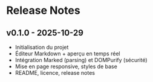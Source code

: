 # Release Notes

## v0.1.0 - 2025-10-29

- Initialisation du projet
- Éditeur Markdown + aperçu en temps réel
- Intégration Marked (parsing) et DOMPurify (sécurité)
- Mise en page responsive, styles de base
- README, licence, release notes
